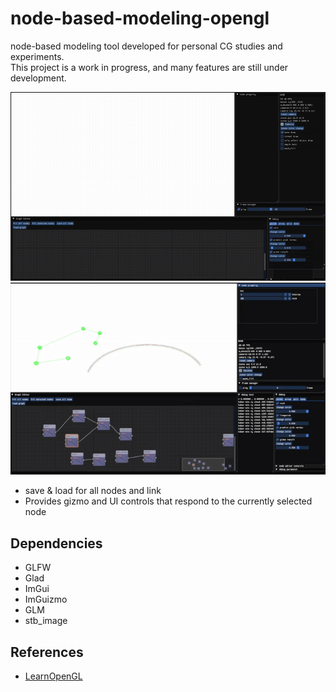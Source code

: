 # node-based-modeling-opengl
node-based modeling tool developed for personal CG studies and experiments.  
This project is a work in progress, and many features are still under development.

![Demo](asset/demo.gif)
![Demo](asset/gizmo.gif)
- save & load for all nodes and link
- Provides gizmo and UI controls that respond to the currently selected node


## Dependencies
- GLFW
- Glad
- ImGui
- ImGuizmo
- GLM
- stb_image

## References
- [LearnOpenGL](https://learnopengl.com/)  
